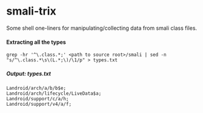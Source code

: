 # smali-trix
Some shell one-liners for manipulating/collecting data from smali class files.

#### Extracting all the types
```
grep -hr '^\.class.*;' <path to source root>/smali | sed -n "s/^\.class.*\s\(L.*;\)/\1/p" > types.txt
```
##### Output: types.txt
```
Landroid/arch/a/b/b$e;
Landroid/arch/lifecycle/LiveData$a;
Landroid/support/c/a/h;
Landroid/support/v4/a/f;
```

